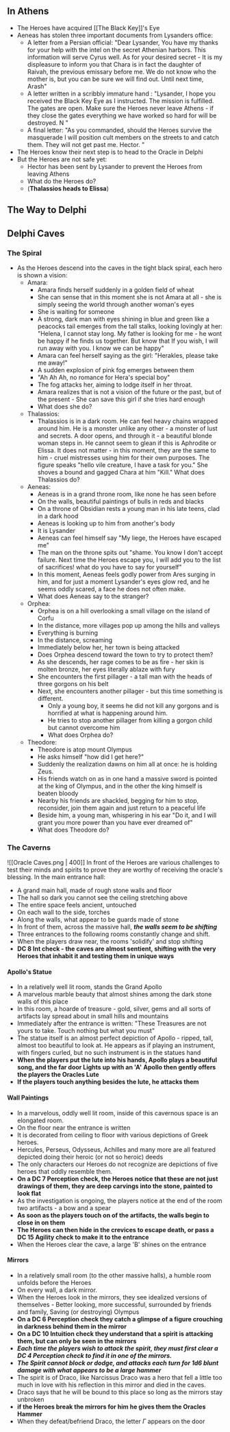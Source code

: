 ## In Athens
- The Heroes have acquired [[The Black Key]]'s Eye
- Aeneas has stolen three important documents from Lysanders office:
	- A letter from a Persian official:
	  "Dear Lysander,
	  You have my thanks for your help with the intel on the secret Athenian harbors. 
	  This information will serve Cyrus well. 
	  As for your desired secret - It is my displeasure to inform you that Chara is in fact the daughter of Raivah, 
	  the previous emissary before me. 
	  We do not know who the mother is, but you can be sure we will find out. 
	  Until next time, Arash"
	- A letter written in a scribbly immature hand :
	  "Lysander,
	  I hope you received the Black Key Eye as I instructed.
	  The mission is fulfilled. The gates are open. 
	  Make sure the Heroes never leave Athens -
	   if they close the gates everything we have worked so hard for will be destroyed.
	  N
	  "
	- A final letter:
	  "As you commanded, should the Heroes survive the masquerade I will position cult members on the streets to and catch them.
	  They will not get past me.
	  Hector.
	  "
- The Heroes know their next step is to head to the Oracle in Delphi
- But the Heroes are not safe yet:
	- Hector has been sent by Lysander to prevent the Heroes from leaving Athens
	- What do the Heroes do?
	- (**Thalassios heads to Elissa**)

## The Way to Delphi

## Delphi Caves

### The Spiral
- As the Heroes descend into the caves in the tight black spiral, each hero is shown a vision:
	- Amara:
		- Amara finds herself suddenly in a golden field of wheat
		- She can sense that in this moment she is not Amara at all - she is simply seeing the world through another woman's eyes
		- She is waiting for someone
		- A strong, dark man with eyes shining in blue and green like a peacocks tail emerges from the tall stalks, looking lovingly at her:
		  "Helena, I cannot stay long. 
		  My father is looking for me - he wont be happy if he finds us together.
		  But know that If you wish, I will run away with you. I know we can be happy"
		- Amara can feel herself saying as the girl: "Herakles, please take me away!"
		- A sudden explosion of pink fog emerges between them
		- "Ah Ah Ah, no romance for Hera's special boy"
		- The fog attacks her, aiming to lodge itself in her throat. 
		- Amara realizes that is not a vision of the future or the past, but of the present - She can save this girl if she tries hard enough
		- What does she do?
	- Thalassios:
		- Thalassios is in a dark room.
		  He can feel heavy chains wrapped around him.
		  He is a monster unlike any other - a monster of lust and secrets.
		  A door opens, and through it - a beautiful blonde woman steps in.
		  He cannot seem to glean if this is Aphrodite or Elissa.
		  It does not matter - in this moment, they are the same to him - cruel mistresses using him for their own purposes.
		  The figure speaks "hello vile creature, I have a task for you."
		  She shoves a bound and gagged Chara at him "Kill."
		  What does Thalassios do?
	- Aeneas:
		- Aeneas is in a grand throne room, like none he has seen before
		- On the walls, beautiful paintings of bulls in reds and blacks
		- On a throne of Obsidian rests a young man in his late teens, clad in a dark hood 
		- Aeneas is looking up to him from another's body
		- It is Lysander
		- Aeneas can feel himself say "My liege, the Heroes have escaped me"
		- The man on the throne spits out "shame. You know I don't accept failure. Next time the Heroes escape you, 
		  I will add you to the list of sacrifices! what do you have to say for yourself"
		- In this moment, Aeneas feels godly power from Ares surging in him, and for just a moment Lysander's eyes glow red, and he seems oddly scared, a face he does not often make. 
		- What does Aeneas say to the stranger?
	- Orphea:
		- Orphea is on a hill overlooking a small village on the island of Corfu
		- In the distance, more villages pop up among the hills and valleys
		- Everything is burning
		- In the distance, screaming
		- Immediately below her, her town is being attacked
		- Does Orphea descend toward the town to try to protect them?
		- As she descends, her rage comes to be as fire - her skin is molten bronze, her eyes literally ablaze with fury
		- She encounters the first pillager - a tall man with the heads of three gorgons on his belt
		- Next, she encounters another pillager - but this time something is different.
			- Only a young boy, it seems he did not kill any gorgons and is horrified at what is happening around him.
			- He tries to stop another pillager from killing a gorgon child but cannot overcome him
			- What does Orphea do?
	- Theodore:
		- Theodore is atop mount Olympus
		- He asks himself "how did I get here?"
		- Suddenly the realization dawns on him all at once: he is holding Zeus.
		- His friends watch on as in one hand a massive sword is pointed at the king of Olympus, and in the other the king himself is beaten bloody
		- Nearby his friends are shackled, begging for him to stop, reconsider, join them again and just return to a peaceful life
		- Beside him, a young man, whispering in his ear "Do it, and I will grant you more power than you have ever dreamed of"
		- What does Theodore do?

### The Caverns
![[Oracle Caves.png | 400]]
In front of the Heroes are various challenges to test their minds and spirits to prove they are worthy of receiving the oracle's blessing.
In the main entrance hall:
- A grand main hall, made of rough stone walls and floor 
- The hall so dark you cannot see the ceiling stretching above 
- The entire space feels ancient, untouched
- On each wall to the side, torches
- Along the walls, what appear to be guards made of stone
- In front of them, across the massive hall, ***the walls seem to be shifting***
- Three entrances to the following rooms constantly change and shift.
- When the players draw near, the rooms 'solidify' and stop shifting
- **DC 8 Int check - the caves are almost sentient, shifting with the very Heroes that inhabit it and testing them in unique ways**
#### Apollo's Statue
- In a relatively well lit room, stands the Grand Apollo
- A marvelous marble beauty that almost shines among the dark stone walls of this place
- In this room, a hoarde of treasure - gold, silver, gems and all sorts of artifacts lay spread about in small hills and mountains 
- Immediately after the entrance is written:
  "These Treasures are not yours to take. 
  Touch nothing but what you must"
- The statue itself is an almost perfect depiction of Apollo - ripped, tall, almost too beautiful to look at.
  He appears as if playing an instrument, with fingers curled, but no such instrument is in the statues hand 
- **When the players put the lute into his hands, Apollo plays a beautiful song, and the far door Lights up with an 'A'**
  **Apollo then gently offers the players the Oracles Lute**
- **If the players touch anything besides the lute, he attacks them**
####  Wall Paintings
- In a marvelous, oddly well lit room, inside of this cavernous space is an elongated room.
- On the floor near the entrance is written 
- It is decorated from ceiling to floor with various depictions of Greek heroes. 
- Hercules, Perseus, Odysseus, Achilles and many more are all featured depicted doing their heroic (or not so heroic) deeds
- The only characters our  Heroes do not recognize are depictions of five heroes that oddly resemble them.
- **On a DC 7 Perception check, the Heroes notice that these are not just drawings of them, they are deep carvings into the stone, painted to look flat**
- As the investigation is ongoing, the players notice at the end of the room two artifacts - a bow and a spear
- **As soon as the players touch on of the artifacts, the walls begin to close in on them**
- **The Heroes can then hide in the crevices to escape death, or pass a DC 15 Agility check to make it to the entrance** 
- When the Heroes clear the cave, a large 'B' shines on the entrance
#### Mirrors
- In a relatively small room (to the other massive halls), a humble room unfolds before the Heroes
- On every wall, a dark mirror. 
- When the Heroes look in the mirrors, they see idealized versions of themselves - Better looking, more successful, surrounded by friends and family, Saving (or destroying) Olympus
- **On a DC 6 Perception check they catch a glimpse of a figure crouching in darkness behind them in the mirror**
- **On a DC 10 Intuition check they understand that a spirit is attacking them, but can only be seen in the mirrors**
- ***Each time the players wish to attack the spirit, they must first clear a DC 4 Perception check to find it in one of the mirrors.*** 
- ***The Spirit cannot block or dodge, and attacks each turn for 1d6 blunt damage with what appears to be a large hammer***
- The spirit is of Draco, like Narcissus Draco was a hero that fell a little too much in love with his reflection in this mirror and died in the caves.
- Draco says that he will be bound to this place so long as the mirrors stay unbroken
- **if the Heroes break the mirrors for him he gives them the Oracles Hammer**
- When they defeat/befriend Draco, the letter $\Gamma$ appears on the door

#### 